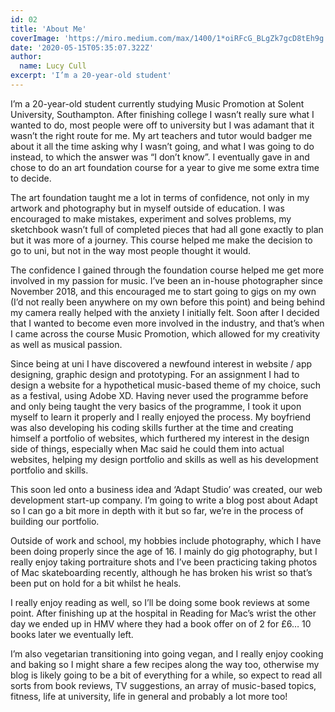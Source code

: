 ```yaml
---
id: 02
title: 'About Me'
coverImage: 'https://miro.medium.com/max/1400/1*oiRFcG_BLgZk7gcD8tEh9g.jpeg'
date: '2020-05-15T05:35:07.322Z'
author:
  name: Lucy Cull
excerpt: 'I’m a 20-year-old student'
---
```

I’m a 20-year-old student currently studying Music Promotion at Solent University, Southampton.
After finishing college I wasn’t really sure what I wanted to do, most people were off to university but I was adamant that it wasn’t the right route for me. My art teachers and tutor would badger me about it all the time asking why I wasn’t going, and what I was going to do instead, to which the answer was “I don’t know”. I eventually gave in and chose to do an art foundation course for a year to give me some extra time to decide.



The art foundation taught me a lot in terms of confidence, not only in my artwork and photography but in myself outside of education. I was encouraged to make mistakes, experiment and solves problems, my sketchbook wasn’t full of completed pieces that had all gone exactly to plan but it was more of a journey. This course helped me make the decision to go to uni, but not in the way most people thought it would.



The confidence I gained through the foundation course helped me get more involved in my passion for music. I’ve been an in-house photographer since November 2018, and this encouraged me to start going to gigs on my own (I’d not really been anywhere on my own before this point) and being behind my camera really helped with the anxiety I initially felt. Soon after I decided that I wanted to become even more involved in the industry, and that’s when I came across the course Music Promotion, which allowed for my creativity as well as musical passion.



Since being at uni I have discovered a newfound interest in website / app designing, graphic design and prototyping. For an assignment I had to design a website for a hypothetical music-based theme of my choice, such as a festival, using Adobe XD. Having never used the programme before and only being taught the very basics of the programme, I took it upon myself to learn it properly and I really enjoyed the process. My boyfriend was also developing his coding skills further at the time and creating himself a portfolio of websites, which furthered my interest in the design side of things, especially when Mac said he could them into actual websites, helping my design portfolio and skills as well as his development portfolio and skills.



This soon led onto a business idea and ‘Adapt Studio’ was created, our web development start-up company. I’m going to write a blog post about Adapt so I can go a bit more in depth with it but so far, we’re in the process of building our portfolio.



Outside of work and school, my hobbies include photography, which I have been doing properly since the age of 16. I mainly do gig photography, but I really enjoy taking portraiture shots and I’ve been practicing taking photos of Mac skateboarding recently, although he has broken his wrist so that’s been put on hold for a bit whilst he heals.



I really enjoy reading as well, so I’ll be doing some book reviews at some point. After finishing up at the hospital in Reading for Mac’s wrist the other day we ended up in HMV where they had a book offer on of 2 for £6… 10 books later we eventually left.



I’m also vegetarian transitioning into going vegan, and I really enjoy cooking and baking so I might share a few recipes along the way too, otherwise my blog is likely going to be a bit of everything for a while, so expect to read all sorts from book reviews, TV suggestions, an array of music-based topics, fitness, life at university, life in general and probably a lot more too!
